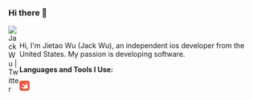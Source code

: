 ### Hi there 👋


<a href="https://twitter.com/JackWu199609">
  <img align="left" alt="Jack Wu | Twitter" width="22px" src="https://raw.githubusercontent.com/peterthehan/peterthehan/master/assets/twitter.svg" />
</a>


<br />

Hi, I'm Jietao Wu (Jack Wu), an independent ios developer from the United States. My passion is developing software. 





**Languages and Tools I Use:**  

<code><img height="20" src="https://raw.githubusercontent.com/github/explore/80688e429a7d4ef2fca1e82350fe8e3517d3494d/topics/swift/swift.png"></code>

